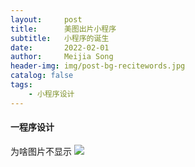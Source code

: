 ```yaml
---
layout:     post
title:      美图出片小程序
subtitle:   小程序的诞生
date:       2022-02-01
author:     Meijia Song
header-img: img/post-bg-recitewords.jpg
catalog: false
tags:
    - 小程序设计
---
```


#### 一程序设计
为啥图片不显示
<img src="../img/post-bg-recitewords.jpg"/>
